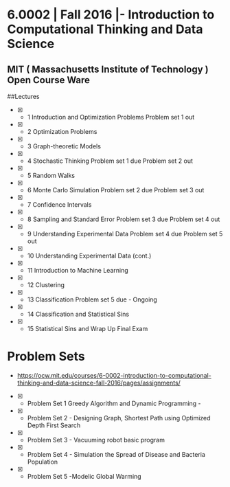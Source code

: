 
# 6.0002 | Fall 2016 |- Introduction to Computational Thinking and Data Science
## MIT ( Massachusetts Institute of Technology )  Open Course Ware 

##Lectures 
- [x] * 1 	Introduction and Optimization Problems 	Problem set 1 out 
- [x] * 2 	Optimization Problems 	  
- [x] * 3 	Graph-theoretic Models 	 
- [x] * 4 	Stochastic Thinking 	Problem set 1 due Problem set 2 out 
- [x] * 5 	Random Walks 	
- [x] * 6 	Monte Carlo Simulation 	Problem set 2 due Problem set 3 out 
- [x] * 7 	Confidence Intervals 	 
- [x] * 8 	Sampling and Standard Error 	Problem set 3 due Problem set 4 out 
- [x] * 9 	Understanding Experimental Data 	Problem set 4 due Problem set 5 out
- [x] * 10 	Understanding Experimental Data (cont.) 	 
- [x] * 11 	Introduction to Machine Learning 	 
- [x] * 12 	Clustering 	
- [x] * 13 	Classification 	Problem set 5 due - Ongoing
- [x] * 14 	Classification and Statistical Sins 	 
- [x] * 15 	Statistical Sins and Wrap Up 	Final Exam

# Problem Sets 
- https://ocw.mit.edu/courses/6-0002-introduction-to-computational-thinking-and-data-science-fall-2016/pages/assignments/
- [x] * Problem Set 1 Greedy Algorithm and Dynamic Programming -
- [x] * Problem Set 2 - Designing Graph, Shortest Path using Optimized Depth First Search  
- [x] * Problem Set 3 - Vacuuming robot basic program
- [x] * Problem Set 4 - Simulation the Spread of Disease and Bacteria Population 
- [x] * Problem Set 5 -Modelic Global Warming

